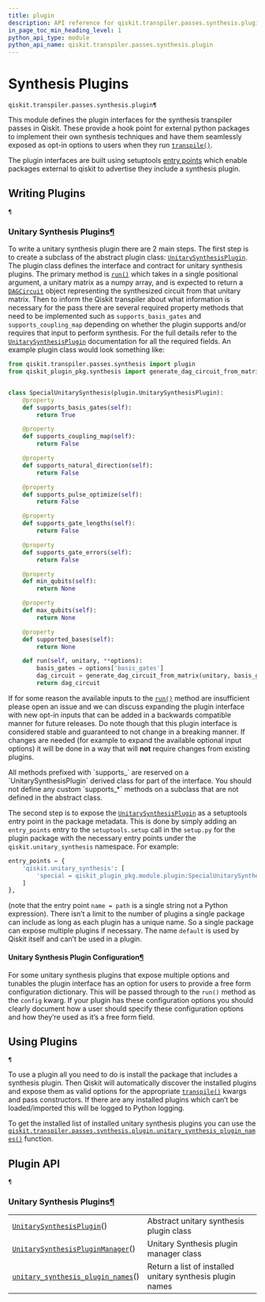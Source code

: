 ```yaml
---
title: plugin
description: API reference for qiskit.transpiler.passes.synthesis.plugin
in_page_toc_min_heading_level: 1
python_api_type: module
python_api_name: qiskit.transpiler.passes.synthesis.plugin
---
```


<span id="module-qiskit.transpiler.passes.synthesis.plugin" />

<span id="qiskit-transpiler-plugins" />

# Synthesis Plugins

<span id="module-qiskit.transpiler.passes.synthesis.plugin" />

`qiskit.transpiler.passes.synthesis.plugin¶`

This module defines the plugin interfaces for the synthesis transpiler passes in Qiskit. These provide a hook point for external python packages to implement their own synthesis techniques and have them seamlessly exposed as opt-in options to users when they run [`transpile()`](qiskit.compiler.transpile "qiskit.compiler.transpile").

The plugin interfaces are built using setuptools [entry points](https://setuptools.readthedocs.io/en/latest/userguide/entry_point.html) which enable packages external to qiskit to advertise they include a synthesis plugin.

## Writing Plugins

<span id="module-qiskit.transpiler.passes.synthesis.plugin" />

`¶`

### Unitary Synthesis Plugins[¶](#unitary-synthesis-plugins "Permalink to this headline")

To write a unitary synthesis plugin there are 2 main steps. The first step is to create a subclass of the abstract plugin class: [`UnitarySynthesisPlugin`](qiskit.transpiler.passes.synthesis.plugin.UnitarySynthesisPlugin "qiskit.transpiler.passes.synthesis.plugin.UnitarySynthesisPlugin"). The plugin class defines the interface and contract for unitary synthesis plugins. The primary method is [`run()`](qiskit.transpiler.passes.synthesis.plugin.UnitarySynthesisPlugin#run "qiskit.transpiler.passes.synthesis.plugin.UnitarySynthesisPlugin.run") which takes in a single positional argument, a unitary matrix as a numpy array, and is expected to return a [`DAGCircuit`](qiskit.dagcircuit.DAGCircuit "qiskit.dagcircuit.DAGCircuit") object representing the synthesized circuit from that unitary matrix. Then to inform the Qiskit transpiler about what information is necessary for the pass there are several required property methods that need to be implemented such as `supports_basis_gates` and `supports_coupling_map` depending on whether the plugin supports and/or requires that input to perform synthesis. For the full details refer to the [`UnitarySynthesisPlugin`](qiskit.transpiler.passes.synthesis.plugin.UnitarySynthesisPlugin "qiskit.transpiler.passes.synthesis.plugin.UnitarySynthesisPlugin") documentation for all the required fields. An example plugin class would look something like:

```python
from qiskit.transpiler.passes.synthesis import plugin
from qiskit_plugin_pkg.synthesis import generate_dag_circuit_from_matrix


class SpecialUnitarySynthesis(plugin.UnitarySynthesisPlugin):
    @property
    def supports_basis_gates(self):
        return True

    @property
    def supports_coupling_map(self):
        return False

    @property
    def supports_natural_direction(self):
        return False

    @property
    def supports_pulse_optimize(self):
        return False

    @property
    def supports_gate_lengths(self):
        return False

    @property
    def supports_gate_errors(self):
        return False

    @property
    def min_qubits(self):
        return None

    @property
    def max_qubits(self):
        return None

    @property
    def supported_bases(self):
        return None

    def run(self, unitary, **options):
        basis_gates = options['basis_gates']
        dag_circuit = generate_dag_circuit_from_matrix(unitary, basis_gates)
        return dag_circuit
```

If for some reason the available inputs to the [`run()`](qiskit.transpiler.passes.synthesis.plugin.UnitarySynthesisPlugin#run "qiskit.transpiler.passes.synthesis.plugin.UnitarySynthesisPlugin.run") method are insufficient please open an issue and we can discuss expanding the plugin interface with new opt-in inputs that can be added in a backwards compatible manner for future releases. Do note though that this plugin interface is considered stable and guaranteed to not change in a breaking manner. If changes are needed (for example to expand the available optional input options) it will be done in a way that will **not** require changes from existing plugins.

<Admonition title="Note" type="note">
  All methods prefixed with `supports_` are reserved on a `UnitarySynthesisPlugin` derived class for part of the interface. You should not define any custom `supports_*` methods on a subclass that are not defined in the abstract class.
</Admonition>

The second step is to expose the [`UnitarySynthesisPlugin`](qiskit.transpiler.passes.synthesis.plugin.UnitarySynthesisPlugin "qiskit.transpiler.passes.synthesis.plugin.UnitarySynthesisPlugin") as a setuptools entry point in the package metadata. This is done by simply adding an `entry_points` entry to the `setuptools.setup` call in the `setup.py` for the plugin package with the necessary entry points under the `qiskit.unitary_synthesis` namespace. For example:

```python
entry_points = {
    'qiskit.unitary_synthesis': [
        'special = qiskit_plugin_pkg.module.plugin:SpecialUnitarySynthesis',
    ]
},
```

(note that the entry point `name = path` is a single string not a Python expression). There isn’t a limit to the number of plugins a single package can include as long as each plugin has a unique name. So a single package can expose multiple plugins if necessary. The name `default` is used by Qiskit itself and can’t be used in a plugin.

#### Unitary Synthesis Plugin Configuration[¶](#unitary-synthesis-plugin-configuration "Permalink to this headline")

For some unitary synthesis plugins that expose multiple options and tunables the plugin interface has an option for users to provide a free form configuration dictionary. This will be passed through to the `run()` method as the `config` kwarg. If your plugin has these configuration options you should clearly document how a user should specify these configuration options and how they’re used as it’s a free form field.

## Using Plugins

<span id="module-qiskit.transpiler.passes.synthesis.plugin" />

`¶`

To use a plugin all you need to do is install the package that includes a synthesis plugin. Then Qiskit will automatically discover the installed plugins and expose them as valid options for the appropriate [`transpile()`](qiskit.compiler.transpile "qiskit.compiler.transpile") kwargs and pass constructors. If there are any installed plugins which can’t be loaded/imported this will be logged to Python logging.

To get the installed list of installed unitary synthesis plugins you can use the [`qiskit.transpiler.passes.synthesis.plugin.unitary_synthesis_plugin_names()`](qiskit.transpiler.passes.synthesis.plugin.unitary_synthesis_plugin_names "qiskit.transpiler.passes.synthesis.plugin.unitary_synthesis_plugin_names") function.

## Plugin API

<span id="module-qiskit.transpiler.passes.synthesis.plugin" />

`¶`

### Unitary Synthesis Plugins[¶](#id1 "Permalink to this headline")

|                                                                                                                                                                                           |                                                           |
| ----------------------------------------------------------------------------------------------------------------------------------------------------------------------------------------- | --------------------------------------------------------- |
| [`UnitarySynthesisPlugin`](qiskit.transpiler.passes.synthesis.plugin.UnitarySynthesisPlugin "qiskit.transpiler.passes.synthesis.plugin.UnitarySynthesisPlugin")()                         | Abstract unitary synthesis plugin class                   |
| [`UnitarySynthesisPluginManager`](qiskit.transpiler.passes.synthesis.plugin.UnitarySynthesisPluginManager "qiskit.transpiler.passes.synthesis.plugin.UnitarySynthesisPluginManager")()    | Unitary Synthesis plugin manager class                    |
| [`unitary_synthesis_plugin_names`](qiskit.transpiler.passes.synthesis.plugin.unitary_synthesis_plugin_names "qiskit.transpiler.passes.synthesis.plugin.unitary_synthesis_plugin_names")() | Return a list of installed unitary synthesis plugin names |

